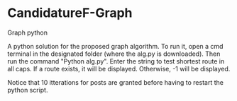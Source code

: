 # CandidatureF-Graph
Graph python 

A python solution for the proposed graph algorithm. To run it, open a cmd terminal in the designated folder (where the alg.py is downloaded).
Then run the command "Python alg.py". Enter the string to test shortest route in all caps. If a route exists, it will be displayed. Otherwise, -1 will 
be displayed.

Notice that 10 itterations for posts are granted before having to restart the python script.
